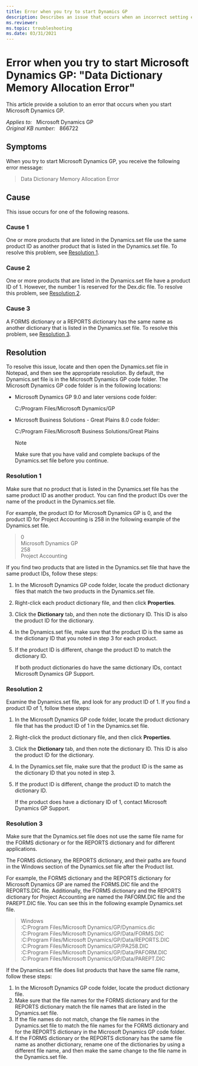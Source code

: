 ```yaml
---
title: Error when you try to start Dynamics GP
description: Describes an issue that occurs when an incorrect setting exists in the Dynamics.set file for Microsoft Dynamics GP or Microsoft Business Solutions - Great Plains. Provides a resolution.
ms.reviewer:
ms.topic: troubleshooting
ms.date: 03/31/2021
---
```

# Error when you try to start Microsoft Dynamics GP: "Data Dictionary Memory Allocation Error"

This article provide a solution to an error that occurs when you start Microsoft Dynamics GP.

_Applies to:_ &nbsp; Microsoft Dynamics GP  
_Original KB number:_ &nbsp; 866722

## Symptoms

When you try to start Microsoft Dynamics GP, you receive the following error message:

> Data Dictionary Memory Allocation Error

## Cause

This issue occurs for one of the following reasons.

### Cause 1

One or more products that are listed in the Dynamics.set file use the same product ID as another product that is listed in the Dynamics.set file. To resolve this problem, see [Resolution 1](#resolution-1).

### Cause 2

One or more products that are listed in the Dynamics.set file have a product ID of 1. However, the number 1 is reserved for the Dex.dic file. To resolve this problem, see [Resolution 2](#resolution-3).

### Cause 3

A FORMS dictionary or a REPORTS dictionary has the same name as another dictionary that is listed in the Dynamics.set file. To resolve this problem, see [Resolution 3](#resolution-3).

## Resolution

To resolve this issue, locate and then open the Dynamics.set file in Notepad, and then see the appropriate resolution. By default, the Dynamics.set file is in the Microsoft Dynamics GP code folder. The Microsoft Dynamics GP code folder is in the following locations:

- Microsoft Dynamics GP 9.0 and later versions code folder:

    C:/Program Files/Microsoft Dynamics/GP

- Microsoft Business Solutions - Great Plains 8.0 code folder:

    C:/Program Files/Microsoft Business Solutions/Great Plains

    > [!NOTE]
    > Make sure that you have valid and complete backups of the Dynamics.set file before you continue.

### Resolution 1

Make sure that no product that is listed in the Dynamics.set file has the same product ID as another product. You can find the product IDs over the name of the product in the Dynamics.set file.

For example, the product ID for Microsoft Dynamics GP is 0, and the product ID for Project Accounting is 258 in the following example of the Dynamics.set file.

> 0  
> Microsoft Dynamics GP  
> 258  
> Project Accounting

If you find two products that are listed in the Dynamics.set file that have the same product IDs, follow these steps:

1. In the Microsoft Dynamics GP code folder, locate the product dictionary files that match the two products in the Dynamics.set file.
2. Right-click each product dictionary file, and then click **Properties**.
3. Click the **Dictionary** tab, and then note the dictionary ID. This ID is also the product ID for the dictionary.
4. In the Dynamics.set file, make sure that the product ID is the same as the dictionary ID that you noted in step 3 for each product.
5. If the product ID is different, change the product ID to match the dictionary ID.

    If both product dictionaries do have the same dictionary IDs, contact Microsoft Dynamics GP Support.

### Resolution 2

Examine the Dynamics.set file, and look for any product ID of 1. If you find a product ID of 1, follow these steps:

1. In the Microsoft Dynamics GP code folder, locate the product dictionary file that has the product ID of 1 in the Dynamics.set file.
2. Right-click the product dictionary file, and then click **Properties**.
3. Click the **Dictionary** tab, and then note the dictionary ID. This ID is also the product ID for the dictionary.
4. In the Dynamics.set file, make sure that the product ID is the same as the dictionary ID that you noted in step 3.
5. If the product ID is different, change the product ID to match the dictionary ID.

    If the product does have a dictionary ID of 1, contact Microsoft Dynamics GP Support.

### Resolution 3

Make sure that the Dynamics.set file does not use the same file name for the FORMS dictionary or for the REPORTS dictionary and for different applications.

The FORMS dictionary, the REPORTS dictionary, and their paths are found in the Windows section of the Dynamics.set file after the Product list.

For example, the FORMS dictionary and the REPORTS dictionary for Microsoft Dynamics GP are named the FORMS.DIC file and the REPORTS.DIC file. Additionally, the FORMS dictionary and the REPORTS dictionary for Project Accounting are named the PAFORM.DIC file and the PAREPT.DIC file. You can see this in the following example Dynamics.set file.

> Windows  
:C:Program Files/Microsoft Dynamics/GP/Dynamics.dic  
:C:Program Files/Microsoft Dynamics/GP/Data/FORMS.DIC  
:C:Program Files/Microsoft Dynamics/GP/Data/REPORTS.DIC  
:C:Program Files/Microsoft Dynamics/GP/PA258.DIC  
:C:Program Files/Microsoft Dynamics/GP/Data/PAFORM.DIC  
:C:Program Files/Microsoft Dynamics/GP/Data/PAREPT.DIC

If the Dynamics.set file does list products that have the same file name, follow these steps:

1. In the Microsoft Dynamics GP code folder, locate the product dictionary file.
2. Make sure that the file names for the FORMS dictionary and for the REPORTS dictionary match the file names that are listed in the Dynamics.set file.
3. If the file names do not match, change the file names in the Dynamics.set file to match the file names for the FORMS dictionary and for the REPORTS dictionary in the Microsoft Dynamics GP code folder.
4. If the FORMS dictionary or the REPORTS dictionary has the same file name as another dictionary, rename one of the dictionaries by using a different file name, and then make the same change to the file name in the Dynamics.set file.
